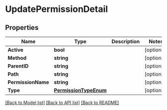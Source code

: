 # UpdatePermissionDetail

## Properties

Name | Type | Description | Notes
------------ | ------------- | ------------- | -------------
**Active** | **bool** |  | [optional] 
**Method** | **string** |  | [optional] 
**ParentID** | **string** |  | [optional] 
**Path** | **string** |  | [optional] 
**PermissionName** | **string** |  | [optional] 
**Type** | [**PermissionTypeEnum**](PermissionTypeEnum.md) |  | [optional] 

[[Back to Model list]](../README.md#documentation-for-models) [[Back to API list]](../README.md#documentation-for-api-endpoints) [[Back to README]](../README.md)


